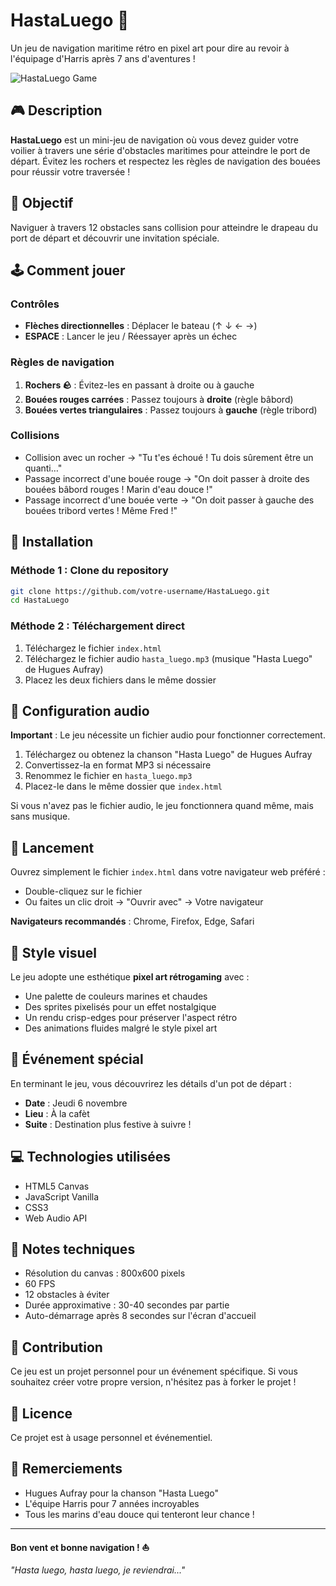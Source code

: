 # HastaLuego 🚢

Un jeu de navigation maritime rétro en pixel art pour dire au revoir à l'équipage d'Harris après 7 ans d'aventures !

![HastaLuego Game](https://img.shields.io/badge/status-ready%20to%20sail-blue)

## 🎮 Description

**HastaLuego** est un mini-jeu de navigation où vous devez guider votre voilier à travers une série d'obstacles maritimes pour atteindre le port de départ. Évitez les rochers et respectez les règles de navigation des bouées pour réussir votre traversée !

## 🎯 Objectif

Naviguer à travers 12 obstacles sans collision pour atteindre le drapeau du port de départ et découvrir une invitation spéciale.

## 🕹️ Comment jouer

### Contrôles
- **Flèches directionnelles** : Déplacer le bateau (↑ ↓ ← →)
- **ESPACE** : Lancer le jeu / Réessayer après un échec

### Règles de navigation
1. **Rochers 🪨** : Évitez-les en passant à droite ou à gauche
2. **Bouées rouges carrées** : Passez toujours à **droite** (règle bâbord)
3. **Bouées vertes triangulaires** : Passez toujours à **gauche** (règle tribord)

### Collisions
- Collision avec un rocher → "Tu t'es échoué ! Tu dois sûrement être un quanti…"
- Passage incorrect d'une bouée rouge → "On doit passer à droite des bouées bâbord rouges ! Marin d'eau douce !"
- Passage incorrect d'une bouée verte → "On doit passer à gauche des bouées tribord vertes ! Même Fred !"

## 📁 Installation

### Méthode 1 : Clone du repository
```bash
git clone https://github.com/votre-username/HastaLuego.git
cd HastaLuego
```

### Méthode 2 : Téléchargement direct
1. Téléchargez le fichier `index.html`
2. Téléchargez le fichier audio `hasta_luego.mp3` (musique "Hasta Luego" de Hugues Aufray)
3. Placez les deux fichiers dans le même dossier

## 🎵 Configuration audio

**Important** : Le jeu nécessite un fichier audio pour fonctionner correctement.

1. Téléchargez ou obtenez la chanson "Hasta Luego" de Hugues Aufray
2. Convertissez-la en format MP3 si nécessaire
3. Renommez le fichier en `hasta_luego.mp3`
4. Placez-le dans le même dossier que `index.html`

Si vous n'avez pas le fichier audio, le jeu fonctionnera quand même, mais sans musique.

## 🚀 Lancement

Ouvrez simplement le fichier `index.html` dans votre navigateur web préféré :
- Double-cliquez sur le fichier
- Ou faites un clic droit → "Ouvrir avec" → Votre navigateur

**Navigateurs recommandés** : Chrome, Firefox, Edge, Safari

## 🎨 Style visuel

Le jeu adopte une esthétique **pixel art rétrogaming** avec :
- Une palette de couleurs marines et chaudes
- Des sprites pixelisés pour un effet nostalgique
- Un rendu crisp-edges pour préserver l'aspect rétro
- Des animations fluides malgré le style pixel art

## 🎪 Événement spécial

En terminant le jeu, vous découvrirez les détails d'un pot de départ :
- **Date** : Jeudi 6 novembre
- **Lieu** : À la cafèt
- **Suite** : Destination plus festive à suivre !

## 💻 Technologies utilisées

- HTML5 Canvas
- JavaScript Vanilla
- CSS3
- Web Audio API

## 📝 Notes techniques

- Résolution du canvas : 800x600 pixels
- 60 FPS
- 12 obstacles à éviter
- Durée approximative : 30-40 secondes par partie
- Auto-démarrage après 8 secondes sur l'écran d'accueil

## 🤝 Contribution

Ce jeu est un projet personnel pour un événement spécifique. Si vous souhaitez créer votre propre version, n'hésitez pas à forker le projet !

## 📜 Licence

Ce projet est à usage personnel et événementiel.

## 👏 Remerciements

- Hugues Aufray pour la chanson "Hasta Luego"
- L'équipe Harris pour 7 années incroyables
- Tous les marins d'eau douce qui tenteront leur chance !

---

**Bon vent et bonne navigation ! ⛵**

*"Hasta luego, hasta luego, je reviendrai..."*
